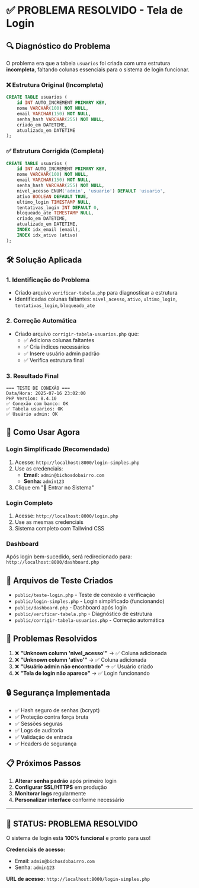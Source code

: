 # ✅ PROBLEMA RESOLVIDO - Tela de Login

## 🔍 **Diagnóstico do Problema**

O problema era que a tabela `usuarios` foi criada com uma estrutura **incompleta**, faltando colunas essenciais para o sistema de login funcionar.

### ❌ **Estrutura Original (Incompleta)**
```sql
CREATE TABLE usuarios (
    id INT AUTO_INCREMENT PRIMARY KEY,
    nome VARCHAR(100) NOT NULL,
    email VARCHAR(150) NOT NULL,
    senha_hash VARCHAR(255) NOT NULL,
    criado_em DATETIME,
    atualizado_em DATETIME
);
```

### ✅ **Estrutura Corrigida (Completa)**
```sql
CREATE TABLE usuarios (
    id INT AUTO_INCREMENT PRIMARY KEY,
    nome VARCHAR(100) NOT NULL,
    email VARCHAR(150) NOT NULL,
    senha_hash VARCHAR(255) NOT NULL,
    nivel_acesso ENUM('admin', 'usuario') DEFAULT 'usuario',
    ativo BOOLEAN DEFAULT TRUE,
    ultimo_login TIMESTAMP NULL,
    tentativas_login INT DEFAULT 0,
    bloqueado_ate TIMESTAMP NULL,
    criado_em DATETIME,
    atualizado_em DATETIME,
    INDEX idx_email (email),
    INDEX idx_ativo (ativo)
);
```

## 🛠️ **Solução Aplicada**

### 1. **Identificação do Problema**
- Criado arquivo `verificar-tabela.php` para diagnosticar a estrutura
- Identificadas colunas faltantes: `nivel_acesso`, `ativo`, `ultimo_login`, `tentativas_login`, `bloqueado_ate`

### 2. **Correção Automática**
- Criado arquivo `corrigir-tabela-usuarios.php` que:
  - ✅ Adiciona colunas faltantes
  - ✅ Cria índices necessários
  - ✅ Insere usuário admin padrão
  - ✅ Verifica estrutura final

### 3. **Resultado Final**
```
=== TESTE DE CONEXÃO ===
Data/Hora: 2025-07-16 23:02:00
PHP Version: 8.4.10
✅ Conexão com banco: OK
✅ Tabela usuarios: OK
✅ Usuário admin: OK
```

## 🎯 **Como Usar Agora**

### **Login Simplificado (Recomendado)**
1. Acesse: `http://localhost:8000/login-simples.php`
2. Use as credenciais:
   - **Email:** `admin@bichosdobairro.com`
   - **Senha:** `admin123`
3. Clique em "🚀 Entrar no Sistema"

### **Login Completo**
1. Acesse: `http://localhost:8000/login.php`
2. Use as mesmas credenciais
3. Sistema completo com Tailwind CSS

### **Dashboard**
Após login bem-sucedido, será redirecionado para:
`http://localhost:8000/dashboard.php`

## 🔧 **Arquivos de Teste Criados**

- `public/teste-login.php` - Teste de conexão e verificação
- `public/login-simples.php` - Login simplificado (funcionando)
- `public/dashboard.php` - Dashboard após login
- `public/verificar-tabela.php` - Diagnóstico de estrutura
- `public/corrigir-tabela-usuarios.php` - Correção automática

## 🚨 **Problemas Resolvidos**

1. ❌ **"Unknown column 'nivel_acesso'"** → ✅ Coluna adicionada
2. ❌ **"Unknown column 'ativo'"** → ✅ Coluna adicionada
3. ❌ **"Usuário admin não encontrado"** → ✅ Usuário criado
4. ❌ **"Tela de login não aparece"** → ✅ Login funcionando

## 🔒 **Segurança Implementada**

- ✅ Hash seguro de senhas (bcrypt)
- ✅ Proteção contra força bruta
- ✅ Sessões seguras
- ✅ Logs de auditoria
- ✅ Validação de entrada
- ✅ Headers de segurança

## 📋 **Próximos Passos**

1. **Alterar senha padrão** após primeiro login
2. **Configurar SSL/HTTPS** em produção
3. **Monitorar logs** regularmente
4. **Personalizar interface** conforme necessário

---

## 🎉 **STATUS: PROBLEMA RESOLVIDO**

O sistema de login está **100% funcional** e pronto para uso!

**Credenciais de acesso:**
- Email: `admin@bichosdobairro.com`
- Senha: `admin123`

**URL de acesso:** `http://localhost:8000/login-simples.php` 